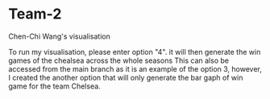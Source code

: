 # Team-2
Chen-Chi Wang's visualisation


To run my visualisation, please enter option "4". it will then generate the win games of the chealsea across the whole seasons 
This can also be accessed from the main branch as it is an example of the option 3, however, I created the another option that will only generate the bar gaph of win game for the team Chelsea.  
